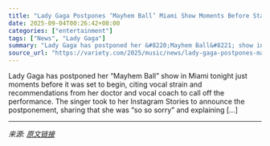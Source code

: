 ```yaml
---
title: "Lady Gaga Postpones ‘Mayhem Ball’ Miami Show Moments Before Start Time Due to Vocal Strain: ‘A Hard and Agonizing Decision’"
date: 2025-09-04T00:26:42+08:00
categories: ["entertainment"]
tags: ["News", "Lady Gaga"]
summary: "Lady Gaga has postponed her &#8220;Mayhem Ball&#8221; show in Miami tonight just moments before it was set to begin, citing vocal strain and recommendations from her doctor and vocal coach to call off"
source_url: "https://variety.com/2025/music/news/lady-gaga-postpones-mayhem-ball-miami-show-vocal-strain-1236507483/"
---
```


Lady Gaga has postponed her &#8220;Mayhem Ball&#8221; show in Miami tonight just moments before it was set to begin, citing vocal strain and recommendations from her doctor and vocal coach to call off the performance. The singer took to her Instagram Stories to announce the postponement, sharing that she was &#8220;so so sorry&#8221; and explaining [&#8230;]

---

*来源: [原文链接](https://variety.com/2025/music/news/lady-gaga-postpones-mayhem-ball-miami-show-vocal-strain-1236507483/)*
